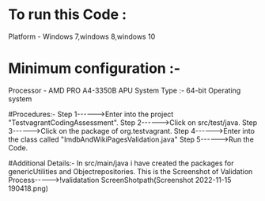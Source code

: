 # To run this Code :
Platform - Windows 7,windows 8,windows 10

# Minimum configuration :-
Processor - AMD PRO A4-3350B APU
System Type :- 64-bit Operating system




#Procedures:-
Step 1------>Enter into the project "TestvagrantCodingAssessment".
Step 2------>Click on src/test/java.
Step 3------>Click on the package of org.testvagrant.
Step 4------>Enter into the class called "ImdbAndWikiPagesValidation.java"
Step 5------>Run the Code.



#Additional Details:-
In src/main/java i have created the packages for genericUtilities and Objectrepositories.
This is the Screenshot of Validation Process----->!validatation ScreenShotpath(Screenshot 2022-11-15 190418.png)

